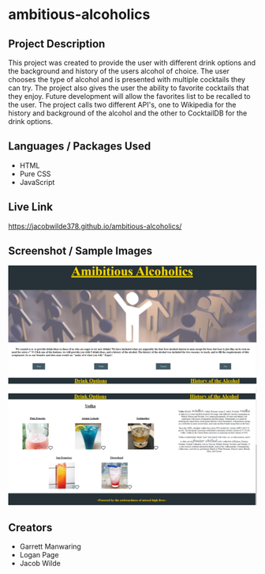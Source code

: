 # ambitious-alcoholics
## Project Description
This project was created to provide the user with different drink options and the background and history of the users alcohol of choice. The user chooses the type of alcohol and is presented with multiple cocktails they can try. The project also gives the user the ability to favorite cocktails that they enjoy. Future development will allow the favorites list to be recalled to the user. The project calls two different API's, one to Wikipedia for the history and background of the alcohol and the other to CocktailDB for the drink options.

## Languages / Packages Used
* HTML
* Pure CSS
* JavaScript

## Live Link
https://jacobwilde378.github.io/ambitious-alcoholics/

## Screenshot / Sample Images
<img src="./assets/photos/AA1.PNG" alt = "sample of what the website looks like before an alcohol is selected."></img>
<img src="./assets/photos/AA2.PNG" alt = "sample of what the website looks like after an alcohol is selected."></img>

## Creators
* Garrett Manwaring
* Logan Page
* Jacob Wilde
